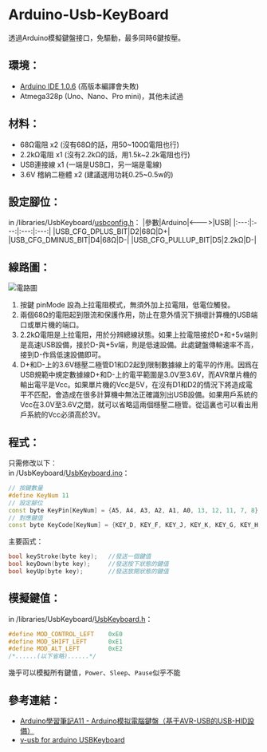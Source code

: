 # Arduino-Usb-KeyBoard
透過Arduino模擬鍵盤接口，免驅動，最多同時6鍵按壓。
## 環境：
* [Arduino IDE 1.0.6](arduino-1.0.6-windows.zip) (高版本編譯會失敗)
* Atmega328p (Uno、Nano、Pro mini)，其他未試過
## 材料：
* 68Ω電阻 x2 (沒有68Ω的話，用50~100Ω電阻也行)
* 2.2kΩ電阻 x1 (沒有2.2kΩ的話，用1.5k~2.2k電阻也行)
* USB連接線 x1 (一端是USB口，另一端是電線)
* 3.6V 稽納二極體 x2 (建議選用功耗0.25~0.5w的)
## 設定腳位：
in /libraries/UsbKeyboard/[usbconfig.h](libraries/UsbKeyboard/usbconfig.h)：
|參數|Arduino|<--->|USB|
|:---:|:---:|:---:|:---:|
|USB_CFG_DPLUS_BIT|D2|68Ω|D+|
|USB_CFG_DMINUS_BIT|D4|68Ω|D-|
|USB_CFG_PULLUP_BIT|D5|2.2kΩ|D-|
## 線路圖：
![電路圖](https://image.geek-workshop.com/forum/201206/12/120616mer6qi8i8smt5qs6.gif)
1. 按鍵 pinMode 設為上拉電阻模式，無須外加上拉電阻，低電位觸發。
2. 兩個68Ω的電阻起到限流和保護作用，防止在意外情況下損壞計算機的USB端口或單片機的端口。
3. 2.2kΩ電阻是上拉電阻，用於分辨總線狀態。如果上拉電阻接於D+和+5v端則是高速USB設備，接於D-與+5v端，則是低速設備。此處鍵盤傳輸速率不高，接到D-作爲低速設備即可。
4. D+和D-上的3.6V穩壓二極管D1和D2起到限制數據線上的電平的作用。因爲在USB規範中規定數據線D+和D-上的電平範圍是3.0V至3.6V，而AVR單片機的輸出電平是Vcc。如果單片機的Vcc是5V，在沒有D1和D2的情況下將造成電平不匹配，會造成在很多計算機中無法正確識別出USB設備。如果用戶系統的Vcc在3.0V至3.6V之間，就可以省略這兩個穩壓二極管。從這裏也可以看出用戶系統的Vcc必須高於3V。
## 程式：
只需修改以下：  
in /UsbKeyboard/[UsbKeyboard.ino](UsbKeyboard/UsbKeyboard.ino)：
```c++
// 按鍵數量
#define KeyNum 11
// 設定腳位
const byte KeyPin[KeyNum] = {A5, A4, A3, A2, A1, A0, 13, 12, 11, 7, 8};
// 對應鍵值
const byte KeyCode[KeyNum] = {KEY_D, KEY_F, KEY_J, KEY_K, KEY_G, KEY_H, KEY_B, KEY_Q, KEY_W, KEY_O, KEY_P};
```
主要函式：
```c++
bool keyStroke(byte key);   //發送一個鍵值
bool keyDown(byte key);     //發送按下狀態的鍵值
bool keyUp(byte key);       //發送放開狀態的鍵值
```
## 模擬鍵值：
in /libraries/UsbKeyboard/[UsbKeyboard.h](libraries/UsbKeyboard/UsbKeyboard.h)：
```c++
#define MOD_CONTROL_LEFT    0xE0
#define MOD_SHIFT_LEFT      0xE1
#define MOD_ALT_LEFT        0xE2
/*......(以下省略)......*/
```
幾乎可以模擬所有鍵值，`Power`、`Sleep`、`Pause`似乎不能
## 參考連結：
* [Arduino學習筆記A11 - Arduino模拟電腦鍵盤（基于AVR-USB的USB-HID設備）](https://www.geek-workshop.com/forum.php?mod=viewthread&tid=1137)
* [v-usb for arduino USBKeyboard](http://coopermaa2nd.blogspot.com/2011/10/v-usb-for-arduino-usbkeyboard.html?m=1)